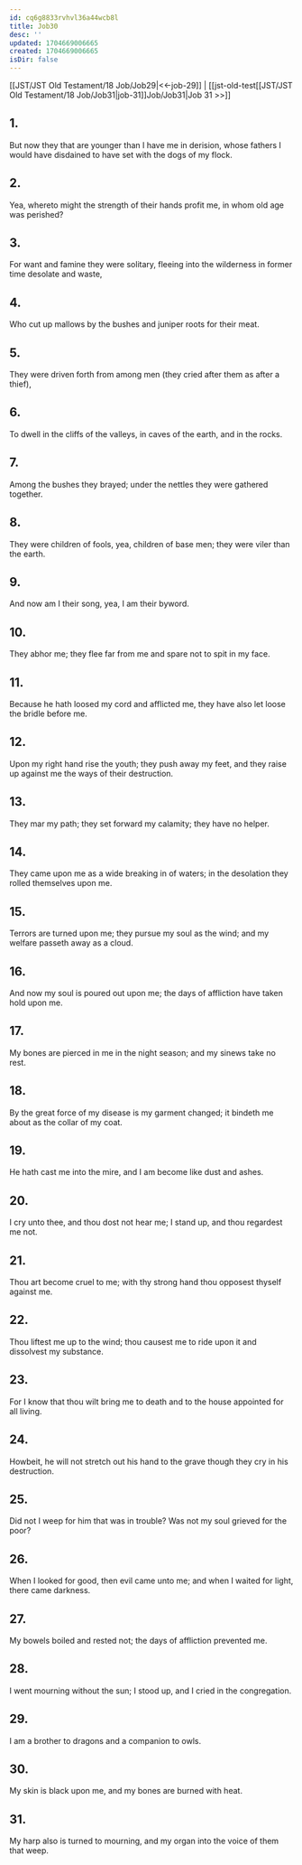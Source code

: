```yaml
---
id: cq6g8833rvhvl36a44wcb8l
title: Job30
desc: ''
updated: 1704669006665
created: 1704669006665
isDir: false
---
```

[[JST/JST Old Testament/18 Job/Job29|<<-job-29]] | [[jst-old-test[[JST/JST Old Testament/18 Job/Job31|job-31]]Job/Job31|Job 31 >>]]
## 1.
But now they that are younger than I have me in derision, whose fathers I would have disdained to have set with the dogs of my flock.
## 2.
Yea, whereto might the strength of their hands profit me, in whom old age was perished?
## 3.
For want and famine they were solitary, fleeing into the wilderness in former time desolate and waste,
## 4.
Who cut up mallows by the bushes and juniper roots for their meat.
## 5.
They were driven forth from among men (they cried after them as after a thief),
## 6.
To dwell in the cliffs of the valleys, in caves of the earth, and in the rocks.
## 7.
Among the bushes they brayed; under the nettles they were gathered together.
## 8.
They were children of fools, yea, children of base men; they were viler than the earth.
## 9.
And now am I their song, yea, I am their byword.
## 10.
They abhor me; they flee far from me and spare not to spit in my face.
## 11.
Because he hath loosed my cord and afflicted me, they have also let loose the bridle before me.
## 12.
Upon my right hand rise the youth; they push away my feet, and they raise up against me the ways of their destruction.
## 13.
They mar my path; they set forward my calamity; they have no helper.
## 14.
They came upon me as a wide breaking in of waters; in the desolation they rolled themselves upon me.
## 15.
Terrors are turned upon me; they pursue my soul as the wind; and my welfare passeth away as a cloud.
## 16.
And now my soul is poured out upon me; the days of affliction have taken hold upon me.
## 17.
My bones are pierced in me in the night season; and my sinews take no rest.
## 18.
By the great force of my disease is my garment changed; it bindeth me about as the collar of my coat.
## 19.
He hath cast me into the mire, and I am become like dust and ashes.
## 20.
I cry unto thee, and thou dost not hear me; I stand up, and thou regardest me not.
## 21.
Thou art become cruel to me; with thy strong hand thou opposest thyself against me.
## 22.
Thou liftest me up to the wind; thou causest me to ride upon it and dissolvest my substance.
## 23.
For I know that thou wilt bring me to death and to the house appointed for all living.
## 24.
Howbeit, he will not stretch out his hand to the grave though they cry in his destruction.
## 25.
Did not I weep for him that was in trouble? Was not my soul grieved for the poor?
## 26.
When I looked for good, then evil came unto me; and when I waited for light, there came darkness.
## 27.
My bowels boiled and rested not; the days of affliction prevented me.
## 28.
I went mourning without the sun; I stood up, and I cried in the congregation.
## 29.
I am a brother to dragons and a companion to owls.
## 30.
My skin is black upon me, and my bones are burned with heat.
## 31.
My harp also is turned to mourning, and my organ into the voice of them that weep.

